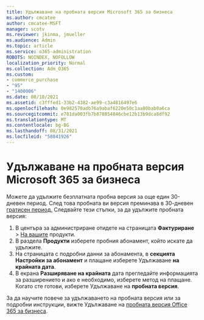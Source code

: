 ```yaml
---
title: Удължаване на пробната версия Microsoft 365 за бизнеса
ms.author: cmcatee
author: cmcatee-MSFT
manager: scotv
ms.reviewer: jkinma, jmueller
ms.audience: Admin
ms.topic: article
ms.service: o365-administration
ROBOTS: NOINDEX, NOFOLLOW
localization_priority: Normal
ms.collection: Adm_O365
ms.custom:
- commerce_purchase
- "95"
- "1400006"
ms.date: 08/10/2021
ms.assetid: c3fffed1-33b2-4382-ae99-c3a4816497e6
ms.openlocfilehash: 0e982570adb76a9abaf6220e50c1aa80bab0a6ca
ms.sourcegitcommit: e781da003fb7b878854846cbe12b13b9dca8df92
ms.translationtype: MT
ms.contentlocale: bg-BG
ms.lasthandoff: 08/31/2021
ms.locfileid: "58841926"
---
```

# <a name="extend-your-trial-for-microsoft-365-for-business"></a>Удължаване на пробната версия Microsoft 365 за бизнеса

Можете да удължите безплатната пробна версия за още един 30-дневен период. След това пробната ви версия преминава в 30-дневен [гратисен период.](https://docs.microsoft.com/alchemyinsights/grace-period-for-microsoft-365-free-trial) Следвайте тези стъпки, за да удължите пробната версия:
  
1. В центъра за администриране отидете на страницата **Фактуриране** \> [На вашите](https://go.microsoft.com/fwlink/p/?linkid=842054) продукти.
2. В раздела **Продукти** изберете пробния абонамент, който искате да удължите.
3. На страницата с подробни данни за абонамента, в **секцията Настройки за абонамент** и плащане изберете Удължаване **на крайната дата**.
4. В екрана **Разширяване на крайната** дата прегледайте информацията за разширението и ако е необходимо, изберете метод на плащане. Когато сте готови, изберете Удължаване на **пробната версия**.

За да научите повече за удължаването на пробната версия или за подробни инструкции, вижте Удължаване на [пробната версия Office 365 за бизнеса](https://docs.microsoft.com/microsoft-365/commerce/extend-your-trial).